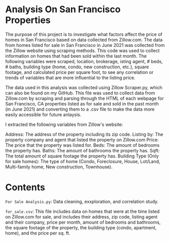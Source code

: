 # Analysis On San Francisco Properties

The purpose of this project is to investigate what factors affect the price of homes in San Francisco based on data collected from Zillow.com. The data from homes listed for sale in San Francisco in June 2021 was collected from the Zillow website using scraping methods. This code was used to collect information on homes that had been sold within the last month. The following variables were scraped, location, brokerage, isting agent, # beds, # baths, building type (home, condo, new construction, etc.), square footage, and calculated price per square foot, to see any correlation or trends of variables that are more influential to the listing price.

The data used in this analysis was collected using Zillow Scraper.py, which can also be found on my GitHub. This file was used to collect data from Zillow.com by scraping and parsing through the HTML of each webpage for San Francisco, CA properties listed as for sale and sold in the past month (in June 2021) and converting them to a .csv file to make the data more easily accessible for future anlaysis.

I extracted the following variables from Zillow's website:

Address: The address of the property including its zip code. Listing by: The property company and agent that listed the property on Zillow.com Price: The price that the property was listed for. Beds: The amount of bedrooms the property has. Baths: The amount of bathrooms the property has. Sqft: The total amount of square footage the property has. Building Type (Only for sale homes): The type of home (Condo, Foreclosure, House, Lot/Land, Multi-family home, New construction, Townhouse).


# Contents 
`For Sale Analysis.py`: Data cleaning, exxploration, and correlation study. 

`for_sale.csv`: This file includes data on homes that were at the time listed on Zillow.com for sale, and includes their address, zip code, listing agent and their company, price per month, amount of bedrooms and bathrooms, the square footage of the property, the building type (condo, apartment, home), and the price per sq. ft.
